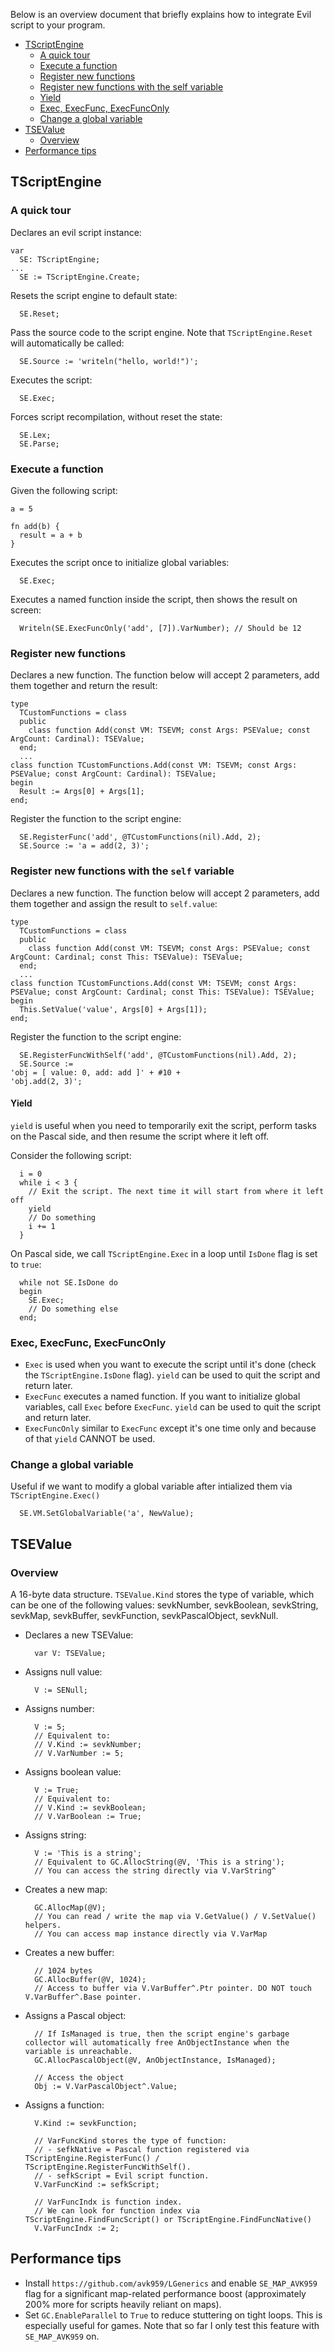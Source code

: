Below is an overview document that briefly explains how to integrate Evil script to your program.

- [TScriptEngine](#tscriptengine)
  + [A quick tour](#a-quick-tour)
  + [Execute a function](#execute-a-function)
  + [Register new functions](#register-new-functions)
  + [Register new functions with the self variable](#register-new-functions-with-the-self-variable)
  + [Yield](#yield)
  + [Exec, ExecFunc, ExecFuncOnly](#exec-execfunc-execfunconly)
  + [Change a global variable](#change-a-global-variable)
- [TSEValue](#tsevalue)
  + [Overview](#overview)
- [Performance tips](#performance-tips)

## TScriptEngine

### A quick tour
Declares an evil script instance:
```
var
  SE: TScriptEngine;
...
  SE := TScriptEngine.Create;
```
Resets the script engine to default state:
```
  SE.Reset;
```
Pass the source code to the script engine. Note that `TScriptEngine.Reset` will automatically be called:
```
  SE.Source := 'writeln("hello, world!")';
```
Executes the script:
```
  SE.Exec;
```
Forces script recompilation, without reset the state:
```
  SE.Lex;
  SE.Parse;
```

### Execute a function
Given the following script:
```
a = 5

fn add(b) {
  result = a + b
}
```
Executes the script once to initialize global variables:
```
  SE.Exec;
```
Executes a named function inside the script, then shows the result on screen:
```
  Writeln(SE.ExecFuncOnly('add', [7]).VarNumber); // Should be 12
```

### Register new functions
Declares a new function. The function below will accept 2 parameters,  add them together and return the result:
```
type
  TCustomFunctions = class
  public
    class function Add(const VM: TSEVM; const Args: PSEValue; const ArgCount: Cardinal): TSEValue;
  end;
  ...
class function TCustomFunctions.Add(const VM: TSEVM; const Args: PSEValue; const ArgCount: Cardinal): TSEValue;
begin
  Result := Args[0] + Args[1];
end;
```
Register the function to the script engine:
```
  SE.RegisterFunc('add', @TCustomFunctions(nil).Add, 2);
  SE.Source := 'a = add(2, 3)';
```

### Register new functions with the `self` variable
Declares a new function. The function below will accept 2 parameters,  add them together and assign the result to `self.value`:
```
type
  TCustomFunctions = class
  public
    class function Add(const VM: TSEVM; const Args: PSEValue; const ArgCount: Cardinal; const This: TSEValue): TSEValue;
  end;
  ...
class function TCustomFunctions.Add(const VM: TSEVM; const Args: PSEValue; const ArgCount: Cardinal; const This: TSEValue): TSEValue;
begin
  This.SetValue('value', Args[0] + Args[1]);
end;
```
Register the function to the script engine:
```
  SE.RegisterFuncWithSelf('add', @TCustomFunctions(nil).Add, 2);
  SE.Source :=
'obj = [ value: 0, add: add ]' + #10 +
'obj.add(2, 3)';
```

#### Yield
`yield` is useful when you need to temporarily exit the script, perform tasks on the Pascal side, and then resume the script where it left off.

Consider the following script:
```
  i = 0
  while i < 3 {
    // Exit the script. The next time it will start from where it left off
    yield
    // Do something
    i += 1
  }
```

On Pascal side, we call `TScriptEngine.Exec` in a loop until `IsDone` flag is set to `true`:
```
  while not SE.IsDone do
  begin
    SE.Exec;
    // Do something else
  end;
```

### Exec, ExecFunc, ExecFuncOnly
- `Exec` is used when you want to execute the script until it's done (check the `TScriptEngine.IsDone` flag). `yield` can be used to quit the script and return later.
- `ExecFunc` executes a named function. If you want to initialize global variables, call `Exec` before `ExecFunc`. `yield` can be used to quit the script and return later.
- `ExecFuncOnly` similar to `ExecFunc` except it's one time only and because of that `yield` CANNOT be used.

### Change a global variable
Useful if we want to modify a global variable after intialized them via `TScriptEngine.Exec()`
```
  SE.VM.SetGlobalVariable('a', NewValue);
```

## TSEValue
### Overview
A 16-byte data structure. `TSEValue.Kind` stores the type of variable, which can be one of the following values: sevkNumber, sevkBoolean, sevkString, sevkMap, sevkBuffer, sevkFunction, sevkPascalObject, sevkNull.

- Declares a new TSEValue:
    ```
      var V: TSEValue;
    ```
- Assigns null value:
    ```
      V := SENull;
    ```
- Assigns number:
    ```
      V := 5;
      // Equivalent to:
      // V.Kind := sevkNumber;
      // V.VarNumber := 5;
    ```
- Assigns boolean value:
    ```
      V := True;
      // Equivalent to:
      // V.Kind := sevkBoolean;
      // V.VarBoolean := True;
    ```
- Assigns string:
    ```
      V := 'This is a string';
      // Equivalent to GC.AllocString(@V, 'This is a string');
      // You can access the string directly via V.VarString^
    ```
- Creates a new map:
    ```
      GC.AllocMap(@V);
      // You can read / write the map via V.GetValue() / V.SetValue() helpers.
      // You can access map instance directly via V.VarMap
    ```
- Creates a new buffer:
    ```
      // 1024 bytes
      GC.AllocBuffer(@V, 1024);
      // Access to buffer via V.VarBuffer^.Ptr pointer. DO NOT touch V.VarBuffer^.Base pointer.
    ```
- Assigns a Pascal object:
    ```
      // If IsManaged is true, then the script engine's garbage collector will automatically free AnObjectInstance when the variable is unreachable.
      GC.AllocPascalObject(@V, AnObjectInstance, IsManaged);

      // Access the object
      Obj := V.VarPascalObject^.Value;
    ```
- Assigns a function:
    ```
      V.Kind := sevkFunction;

      // VarFuncKind stores the type of function:
      // - sefkNative = Pascal function registered via TScriptEngine.RegisterFunc() / TScriptEngine.RegisterFuncWithSelf().
      // - sefkScript = Evil script function.
      V.VarFuncKind := sefkScript;

      // VarFuncIndx is function index.
      // We can look for function index via TScriptEngine.FindFuncScript() or TScriptEngine.FindFuncNative()
      V.VarFuncIndx := 2;
    ```

## Performance tips
- Install `https://github.com/avk959/LGenerics` and enable `SE_MAP_AVK959` flag for a significant map-related performance boost (approximately 200% more for scripts heavily reliant on maps).
- Set `GC.EnableParallel` to `True` to reduce stuttering on tight loops. This is especially useful for games. Note that so far I only test this feature with `SE_MAP_AVK959` on.